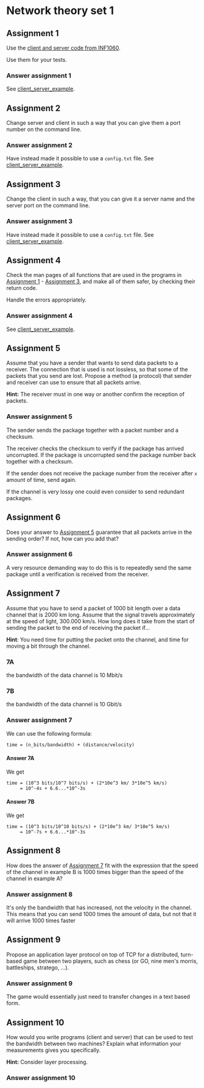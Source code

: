 # Network theory set 1

## Assignment 1

Use the
[client and server code from INF1060](./client_server_example/).

Use them for your tests.

### Answer assignment 1

See [client_server_example](./client_server_example/).

## Assignment 2

Change server and client in such a way that you can give them a port number on
the command line.

### Answer assignment 2

Have instead made it possible to use a `config.txt` file.
See [client_server_example](./client_server_example/).

## Assignment 3

Change the client in such a way, that you can give it a server name and the
server port on the command line.

### Answer assignment 3

Have instead made it possible to use a `config.txt` file.
See [client_server_example](./client_server_example/).

## Assignment 4

Check the man pages of all functions that are used in the programs in
[Assignment 1](#assignment-1) - [Assignment 3](#assignment-3), and make all of
them safer, by checking their return code.

Handle the errors appropriately.

### Answer assignment 4

See [client_server_example](./client_server_example/).

## Assignment 5

Assume that you have a sender that wants to send data packets to a receiver.
The connection that is used is not lossless, so that some of the packets that
you send are lost.
Propose a method (a protocol) that sender and receiver can use to ensure that
all packets arrive.

**Hint:** The receiver must in one way or another confirm the reception of
packets.

### Answer assignment 5

The sender sends the package together with a packet number and a checksum.

The receiver checks the checksum to verify if the package has arrived
uncorrupted.
If the package is uncorrupted send the package number back together with a
checksum.

If the sender does not receive the package number from the receiver after `x`
amount of time, send again.

If the channel is very lossy one could even consider to send redundant packages.

## Assignment 6

Does your answer to [Assignment 5](#assignment-5) guarantee that all packets
arrive in the sending order?
If not, how can you add that?

### Answer assignment 6

A very resource demanding way to do this is to repeatedly send the same package
until a verification is received from the receiver.

## Assignment 7

Assume that you have to send a packet of 1000 bit length over a data channel
that is 2000 km long.
Assume that the signal travels approximately at the speed of light,
300.000 km/s.
How long does it take from the start of sending the packet to the end of
receiving the packet if...

**Hint**: You need time for putting the packet onto the channel, and time for
moving a bit through the channel.

### 7A

the bandwidth of the data channel is 10 Mbit/s

### 7B

the bandwidth of the data channel is 10 Gbit/s

### Answer assignment 7

We can use the following formula:

```text
time = (n_bits/bandwidth) + (distance/velocity)
```

#### Answer 7A

We get

```text
time = (10^3 bits/10^7 bits/s) + (2*10e^3 km/ 3*10e^5 km/s)
     = 10^-4s + 6.6...*10^-3s
```

#### Answer 7B

We get

```text
time = (10^3 bits/10^10 bits/s) + (2*10e^3 km/ 3*10e^5 km/s)
     = 10^-7s + 6.6...*10^-3s
```

## Assignment 8

How does the answer of [Assignment 7](#answer-assignment-7) fit with the
expression that the speed of the channel in example B is 1000 times bigger than
the speed of the channel in example A?

### Answer assignment 8

It's only the bandwidth that has increased, not the velocity in the channel.
This means that you can send 1000 times the amount of data, but not that it
will arrive 1000 times faster

## Assignment 9

Propose an application layer protocol on top of TCP for a distributed,
turn-based game between two players, such as chess (or GO, nine men's morris,
battleships, stratego, ...).

### Answer assignment 9

The game would essentially just need to transfer changes in a text based form.

## Assignment 10

How would you write programs (client and server) that can be used to test the
bandwidth between two machines?
Explain what information your measurements gives you specifically.

**Hint:** Consider layer processing.

### Answer assignment 10

